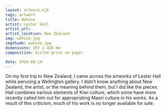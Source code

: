```yaml
---
layout: artwork.njk
tags: artwork
title: Wahine
artist: Lester Hall
artist_url: 
artist_location: New Zealand
img: wahine.jpg
imgthumb: wahine.jpg
dimensions: 297 x 420 mm
composition: Giclee print on paper

date: 2014-09-14
---
```


On my first trip to New Zealand, I came across the artworks of Lester Hall while perusing a Wellington gallery. I didn’t know anything about New Zealand, the artist, or the meaning behind them, but I did like the pieces. Hall combines various elements of Kiwi culture, which some have more recently called him out for appropriating Maori culture in his works. As a result of this criticism, much of his work is no longer available for sale.

